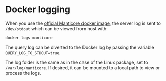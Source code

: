 # Docker logging

When you use the [official Manticore docker image](https://hub.docker.com/r/manticoresearch/manticore/), the server log is sent to `/dev/stdout` which can be viewed from host with:

```bash
docker logs manticore
```
The query log can be diverted to the Docker log by passing the variable `QUERY_LOG_TO_STDOUT=true`.

The log folder is the same as in the case of the Linux package, set to `/var/log/manticore`. If desired, it can be mounted to a local path to view or process the logs.
<!-- proofread -->